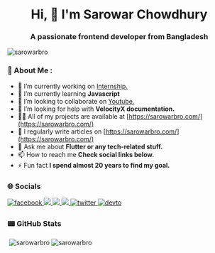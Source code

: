 <h1 align="center">Hi, 👋 I'm Sarowar Chowdhury</h1>
<h3 align="center">A passionate frontend developer from Bangladesh</h3>

<p align="left"> <img src="https://komarev.com/ghpvc/?username=sarowarbro&label=Profile%20views&color=0e75b6&style=flat" alt="sarowarbro" /> </p>
<h3 align="left">💫 About Me :</h3>

- 🔭 I’m currently working on [Internship.](https://sarowarbro.com/)
- 🌱 I’m currently learning **Javascript**
- 👯 I’m looking to collaborate on [Youtube.](https://sarowarbro.com/)
- 🤝 I’m looking for help with **VelocityX documentation.**
- 👨‍💻 All of my projects are available at [https://sarowarbro.com/](https://sarowarbro.com/)
- 📝 I regularly write articles on [https://sarowarbro.com/](https://sarowarbro.com/)
- 💬 Ask me about **Flutter or any tech-related stuff.**
- 📫 How to reach me **Check social links below.**
- ⚡ Fun fact **I spend almost 20 years to find my goal.**



<h3 align="left">🌐 Socials</h3>

<div align="left">
<a href="https://www.facebook.com/sarowarbro" target="_blank">
<img src=https://img.shields.io/badge/facebook-%232E87FB.svg?&style=for-the-badge&logo=facebook&logoColor=white alt=facebook style="margin-bottom: 5px;" />
</a>
<a href="https://instagram.com/sarowarbro" target="_blank">
<img src=https://img.shields.io/badge/Instagram-E4405F?style=for-the-badge&amp;logo=instagram&amp;logoColor=white; style="max-width:100%;" />
</a>
  <a href="https://linkedin.com/in/sarowarbro" target="_blank">
<img src=https://img.shields.io/badge/Linkedin-0077B5?style=for-the-badge&amp;logo=linkedin&amp;logoColor=white; style="max-width:100%;" />
</a>
 <a href="https://youtube.com/sarowarbro" target="_blank">
<img src=https://img.shields.io/badge/Youtube-ff0000?style=for-the-badge&amp;logo=Youtube&amp;logoColor=white; style="max-width:100%;" />
</a>

<a href="https://twitter.com/sarowarbro" target="_blank">
<img src=https://img.shields.io/badge/twitter-%2300acee.svg?&style=for-the-badge&logo=twitter&logoColor=white alt=twitter style="margin-bottom: 5px;" />
</a>
<a href="https://dev.to/sarowarbro" target="_blank">
<img src=https://img.shields.io/badge/dev.to-%2308090A.svg?&style=for-the-badge&logo=dev.to&logoColor=white alt=devto style="margin-bottom: 5px;" />
</a>

</div>  




<h3 align="left">📟 GitHub Stats</h3>

<p> &nbsp;<img align="center" src="https://github-readme-stats.vercel.app/api?username=sarowarbro&show_icons=true&locale=en" alt="sarowarbro" />
<img align="center" src="https://github-readme-streak-stats.herokuapp.com/?user=sarowarbro&" alt="sarowarbro" /></p>








